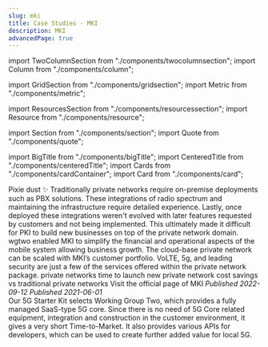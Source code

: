 ```yaml
---
slug: mki
title: Case Studies - MKI
description: MKI
advancedPage: true
---
```


import TwoColumnSection from "./components/twocolumnsection";
import Column from "./components/column";

import GridSection from "./components/gridsection";
import Metric from "./components/metric";

import ResourcesSection from "./components/resourcessection";
import Resource from "./components/resource";

import Section from "./components/section";
import Quote from "./components/quote";

import BigTitle from "./components/bigTitle";
import CenteredTitle from "./components/centeredTitle";
import Cards from "./components/cardContainer";
import Card from "./components/card";

<TwoColumnSection>

  <Column sticky>
    <BigTitle pillText="Private Networks" titleText="MKI">
      Pixie dust ✨
    </BigTitle>
  </Column>

  <Column>
    <Cards>
      <Card label="Challenge" title="Deploying new private networks is time-consuming and requires strong technical knowledge.">
        Traditionally private networks require on-premise deployments such as PBX solutions. These integrations of radio spectrum and maintaining the infrastructure require detailed experience. Lastly, once deployed these integrations weren't evolved with later features requested by customers and not being implemented. This ultimately made it difficult for PKI to build new businesses on top of the private network domain.
      </Card>
      <Card label="Solution" title="5g cloud-based private network deployable anywhere.">
        wgtwo enabled MKI to simplify the financial and operational aspects of the mobile system allowing business growth. The cloud-base private network can be scaled with MKI’s customer portfolio. VoLTE, 5g, and leading security are just a few of the services offered within the private network package.
      </Card>
    </Cards>
  </Column>
  
</TwoColumnSection>

<GridSection bgColor="#232e33">
  <Metric title="5">private networks</Metric>
  <Metric title="3 weeks">time to launch new private network</Metric>
  <Metric title="500%">cost savings vs traditional private networks</Metric>
</GridSection>

<ResourcesSection>
  <Resource title="Website" link="https://www.mki.co.jp/english/solutions.html">Visit the official page of MKI</Resource>
  <Resource title="Press Release from MKI" link="https://www.mki.co.jp/news/solution/20220912-1.html"><em>Published 2022-09-12</em></Resource>
  <Resource title="Press Release from Wgtwo" link="https://www.wgtwo.com/blog/mitsui-knowledge-industry-mki-private-networks-business/"><em>Published 2021-06-01</em></Resource>
</ResourcesSection>

<Section bgColor="#f6f6f6">
  <Quote>
    Our 5G Starter Kit selects Working Group Two, which provides a fully managed SaaS-type 5G core. Since there is no need of 5G Core related equipment, integration and construction in the customer environment, it gives a very short Time-to-Market. It also provides various APIs for developers, which can be used to create further added value for local 5G.
  </Quote>
</Section>
